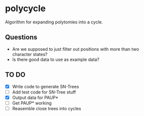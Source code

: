 # polycycle

Algorithm for expanding polytomies into a cycle. 

## Questions

- Are we supposed to just filter out positions with more than two character states?
- Is there good data to use as example data?

## TO DO

- [x] Write code to generate SN-Trees
- [ ] Add test code for SN-Tree stuff
- [x] Output data for PAUP*
- [ ] Get PAUP* working
- [ ] Reasemble close trees into cycles

